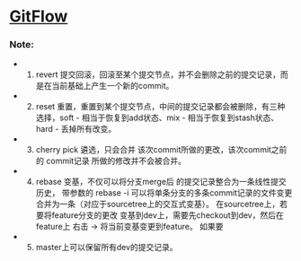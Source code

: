 # [GitFlow](https://github.com/leiguang/GitFlow)


### Note:
- 1. revert 提交回滚，回滚至某个提交节点，并不会删除之前的提交记录，而是在当前基础上产生一个新的commit。
- 2. reset 重置，重置到某个提交节点，中间的提交记录都会被删除，有三种选择，soft - 相当于恢复到add状态、mix - 相当于恢复到stash状态、hard - 丢掉所有改变。
- 3. cherry pick 遴选，只会合并 该次commit所做的更改，该次commit之前的 commit记录 所做的修改并不会被合并。
- 4. rebase 变基，不仅可以将分支merge后 的提交记录整合为一条线性提交历史， 带参数的 rebase -i 可以将单条分支的多条commit记录的文件变更合并为一条（对应于sourcetree上的交互式变基）。 
      在sourcetree上，若要将feature分支的更改 变基到dev上，需要先checkout到dev，然后在feature上 右击 -> 将当前变基变更到feature。 
      如果要
- 5. master上可以保留所有dev的提交记录。
